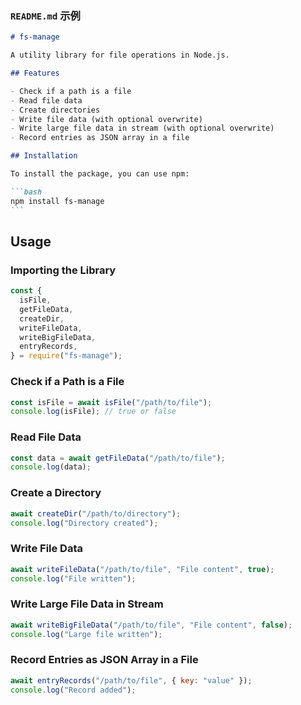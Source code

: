 ### `README.md` 示例

````markdown
# fs-manage

A utility library for file operations in Node.js.

## Features

- Check if a path is a file
- Read file data
- Create directories
- Write file data (with optional overwrite)
- Write large file data in stream (with optional overwrite)
- Record entries as JSON array in a file

## Installation

To install the package, you can use npm:

```bash
npm install fs-manage
```
````

## Usage

### Importing the Library

```javascript
const {
  isFile,
  getFileData,
  createDir,
  writeFileData,
  writeBigFileData,
  entryRecords,
} = require("fs-manage");
```

### Check if a Path is a File

```javascript
const isFile = await isFile("/path/to/file");
console.log(isFile); // true or false
```

### Read File Data

```javascript
const data = await getFileData("/path/to/file");
console.log(data);
```

### Create a Directory

```javascript
await createDir("/path/to/directory");
console.log("Directory created");
```

### Write File Data

```javascript
await writeFileData("/path/to/file", "File content", true);
console.log("File written");
```

### Write Large File Data in Stream

```javascript
await writeBigFileData("/path/to/file", "File content", false);
console.log("Large file written");
```

### Record Entries as JSON Array in a File

```javascript
await entryRecords("/path/to/file", { key: "value" });
console.log("Record added");
```
